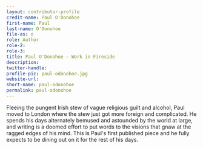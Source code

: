 ```yaml
---
layout: contributor-profile
credit-name: Paul O'Donohoe
first-name: Paul
last-name: O'Donohoe
file-as: o
role: Author
role-2:
role-3:
title: Paul O'Donohoe — Work in Fireside
description:
twitter-handle:
profile-pic: paul-odonohoe.jpg
website-url:
short-name: paul-odonohoe
permalink: paul-odonohoe
---
```

Fleeing the pungent Irish stew of vague religious guilt and alcohol, Paul moved to London where the stew just got more foreign and complicated. He spends his days alternately bemused and astounded by the world at large, and writing is a doomed effort to put words to the visions that gnaw at the ragged edges of his mind. This is Paul's first published piece and he fully expects to be dining out on it for the rest of his days.
